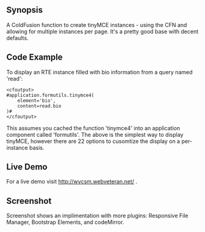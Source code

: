 ## Synopsis

A ColdFusion function to create tinyMCE instances - using the CFN and allowing for multiple instances per page.
It's a pretty good base with decent defaults.

## Code Example

To display an RTE instance filled with bio information from a query named 'read':

```
<cfoutput>
#application.formutils.tinymce4(
	element='bio',
	content=read.bio
)#
</cfoutput>
```

This assumes you cached the function 'tinymce4' into an application component called 'formutils'.
The above is the simplest way to display tinyMCE, however there are 22 options to cusomtize the display on a per-instance basis.

## Live Demo

For a live demo visit http://wvcsm.webveteran.net/ .

## Screenshot

Screenshot shows an implimentation with more plugins: Responsive File Manager, Bootstrap Elements, and codeMirror.